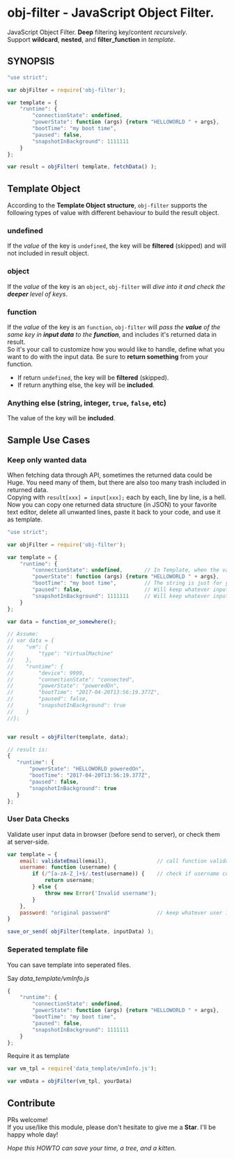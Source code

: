 # obj-filter - JavaScript Object Filter.

JavaScript Object Filter. **Deep** filtering key/content *recursively*.  
Support **wildcard**, **nested**, and **filter_function** in *template*.

## SYNOPSIS

~~~~ js
"use strict";

var objFilter = require('obj-filter');

var template = {
    "runtime": {
        "connectionState": undefined,
        "powerState": function (args) {return "HELLOWORLD " + args},
        "bootTime": "my boot time",
        "paused": false,
        "snapshotInBackground": 1111111
    }
};

var result = objFilter( template, fetchData() );
~~~~

## Template Object
According to the **Template Object structure**, `obj-filter` supports the following types of value with different behaviour to build the result object.

### undefined
If the *value* of the key is `undefined`, the key will be **filtered** (skipped) and will not included in result object.

### object
If the *value* of the key is an `object`, `obj-filter` will _dive into it and check the **deeper** level of keys_.  

### function
If the *value* of the key is an `function`, `obj-filter` will _pass the **value** of the same key in **input data** to the **function**_, and includes it's returned data in result.  
So it's your call to customize how you would like to handle, define what you want to do with the input data. Be sure to **return something** from your function.

- If return `undefined`, the key will be **filtered** (skipped).
- If return anything else, the key will be **included**.

### Anything else (string, integer, `true`, `false`, etc)
The value of the key will be **included**.

## Sample Use Cases

### Keep only wanted data

When fetching data through API, sometimes the returned data could be Huge. You need many of them, but there are also too many trash included in returned data.  
Copying with `result[xxx] = input[xxx];` each by each, line by line, is a hell.  
Now you can copy one returned data structure (in JSON) to your favorite text editor, delete all unwanted lines, paste it back to your code, and use it as template.

~~~~ js
"use strict";

var objFilter = require('obj-filter');

var template = {
    "runtime": {
        "connectionState": undefined,       // In Template, when the value is undefined, the key will be ignored.
        "powerState": function (args) {return "HELLOWORLD " + args},    // pass data into your function, and use it as result value
        "bootTime": "my boot time",         // The string is just for your own note. Will keep whatever input is in result.
        "paused": false,                    // Will keep whatever input is in result.
        "snapshotInBackground": 1111111     // Will keep whatever input is in result.
    }
};

var data = function_or_somewhere();

// Assume:
// var data = {
//    "vm": {
//        "type": "VirtualMachine"
//    },
//    "runtime": {
//        "device": 9999,
//        "connectionState": "connected",
//        "powerState": "poweredOn",
//        "bootTime": "2017-04-20T13:56:19.377Z",
//        "paused": false,
//        "snapshotInBackground": true
//    }
//};


var result = objFilter(template, data);

// result is:
{
   "runtime": {
       "powerState": "HELLOWORLD poweredOn",
       "bootTime": "2017-04-20T13:56:19.377Z",
       "paused": false,
       "snapshotInBackground": true
   }
};
~~~~

### User Data Checks

Validate user input data in browser (before send to server), or check them at server-side.

~~~~ js
var template = {
    email: validateEmail(email),                // call function validateEmail and use it's return value as value
    username: function (username) {
        if (/^[a-zA-Z_]+$/.test(username)) {    // check if username contains only a-z or underscore
            return username;
        } else {
            throw new Error('Invalid username');
        }
    },
    password: "original password"               // keep whatever user inputs
}

save_or_send( objFilter(template, inputData) );
~~~~

### Seperated template file

You can save template into seperated files.

Say _data_template/vmInfo.js_
~~~~ js
{
    "runtime": {
        "connectionState": undefined,
        "powerState": function (args) {return "HELLOWORLD " + args},
        "bootTime": "my boot time",
        "paused": false,
        "snapshotInBackground": 1111111
    }
};
~~~~

Require it as template
~~~~ js
var vm_tpl = require('data_template/vmInfo.js');

var vmData = objFilter(vm_tpl, yourData)
~~~~

## Contribute
PRs welcome!  
If you use/like this module, please don't hesitate to give me a **Star**. I'll be happy whole day!

_Hope this HOWTO can save your time, a tree, and a kitten._
